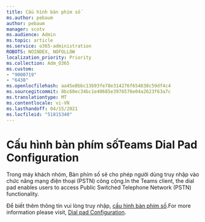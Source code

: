 ```yaml
---
title: Cấu hình bàn phím số
ms.author: pebaum
author: pebaum
manager: scotv
ms.audience: Admin
ms.topic: article
ms.service: o365-administration
ROBOTS: NOINDEX, NOFOLLOW
localization_priority: Priority
ms.collection: Adm_O365
ms.custom:
- "9000719"
- "6438"
ms.openlocfilehash: aa45e8bbc13b93fe78e314276f654838c59df4c4
ms.sourcegitcommit: 8bc60ec34bc1e40685e3976576e04a2623f63a7c
ms.translationtype: MT
ms.contentlocale: vi-VN
ms.lasthandoff: 04/15/2021
ms.locfileid: "51815340"
---
```

# <a name="teams-dial-pad-configuration"></a><span data-ttu-id="ab810-102">Cấu hình bàn phím số</span><span class="sxs-lookup"><span data-stu-id="ab810-102">Teams Dial Pad Configuration</span></span>

<span data-ttu-id="ab810-103">Trong máy khách nhóm, Bàn phím số sẽ cho phép người dùng truy nhập vào chức năng mạng điện thoại (PSTN) công cộng.</span><span class="sxs-lookup"><span data-stu-id="ab810-103">In the Teams client, the dial pad enables users to access Public Switched Telephone Network (PSTN) functionality.</span></span>  

<span data-ttu-id="ab810-104">Để biết thêm thông tin vui lòng truy nhập, [cấu hình bàn phím số](https://docs.microsoft.com/microsoftteams/dial-pad-configuration).</span><span class="sxs-lookup"><span data-stu-id="ab810-104">For more information please visit, [Dial pad Configuration](https://docs.microsoft.com/microsoftteams/dial-pad-configuration).</span></span>
